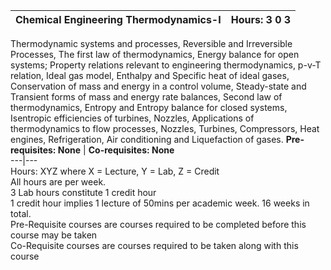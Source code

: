 **Chemical Engineering Thermodynamics-I** | **Hours: 3 0 3**  
---|---  
Thermodynamic systems and processes, Reversible and Irreversible Processes, The first law of thermodynamics, Energy balance for open systems; Property relations relevant to engineering thermodynamics, p-v-T relation, Ideal gas model, Enthalpy and Specific heat of ideal gases, Conservation of mass and energy in a control volume, Steady-state and Transient forms of mass and energy rate balances, Second law of thermodynamics, Entropy and Entropy balance for closed systems, Isentropic efficiencies of turbines, Nozzles, Applications of thermodynamics to flow processes, Nozzles, Turbines, Compressors, Heat engines, Refrigeration, Air conditioning and Liquefaction of gases.
**Pre-requisites: None** | **Co-requisites: None**  
---|---  
Hours: XYZ where X = Lecture, Y = Lab, Z = Credit  
All hours are per week.  
3 Lab hours constitute 1 credit hour  
1 credit hour implies 1 lecture of 50mins per academic week. 16 weeks in total.  
Pre-Requisite courses are courses required to be completed before this course may be taken  
Co-Requisite courses are courses required to be taken along with this course
